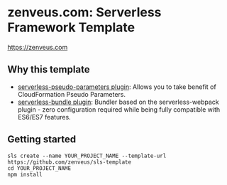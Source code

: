 # zenveus.com: Serverless Framework Template

https://zenveus.com

## Why this template

- [serverless-pseudo-parameters plugin](https://www.npmjs.com/package/serverless-pseudo-parameters): Allows you to take benefit of CloudFormation Pseudo Parameters.
- [serverless-bundle plugin](https://www.npmjs.com/package/serverless-pseudo-parameters): Bundler based on the serverless-webpack plugin - zero configuration required while being fully compatible with ES6/ES7 features.

## Getting started

```
sls create --name YOUR_PROJECT_NAME --template-url https://github.com/zenveus/sls-template
cd YOUR_PROJECT_NAME
npm install
```
